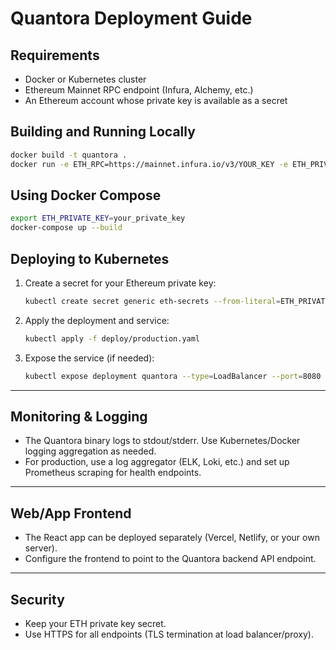 # Quantora Deployment Guide

## Requirements

- Docker or Kubernetes cluster
- Ethereum Mainnet RPC endpoint (Infura, Alchemy, etc.)
- An Ethereum account whose private key is available as a secret

## Building and Running Locally

```bash
docker build -t quantora .
docker run -e ETH_RPC=https://mainnet.infura.io/v3/YOUR_KEY -e ETH_PRIVATE_KEY=YOUR_PRIVATE_KEY -p 8080:8080 quantora
```

## Using Docker Compose

```bash
export ETH_PRIVATE_KEY=your_private_key
docker-compose up --build
```

## Deploying to Kubernetes

1. Create a secret for your Ethereum private key:

    ```bash
    kubectl create secret generic eth-secrets --from-literal=ETH_PRIVATE_KEY=your_private_key
    ```

2. Apply the deployment and service:

    ```bash
    kubectl apply -f deploy/production.yaml
    ```

3. Expose the service (if needed):

    ```bash
    kubectl expose deployment quantora --type=LoadBalancer --port=8080
    ```

---

## Monitoring & Logging

- The Quantora binary logs to stdout/stderr. Use Kubernetes/Docker logging aggregation as needed.
- For production, use a log aggregator (ELK, Loki, etc.) and set up Prometheus scraping for health endpoints.

---

## Web/App Frontend

- The React app can be deployed separately (Vercel, Netlify, or your own server).
- Configure the frontend to point to the Quantora backend API endpoint.

---

## Security

- Keep your ETH private key secret.
- Use HTTPS for all endpoints (TLS termination at load balancer/proxy).